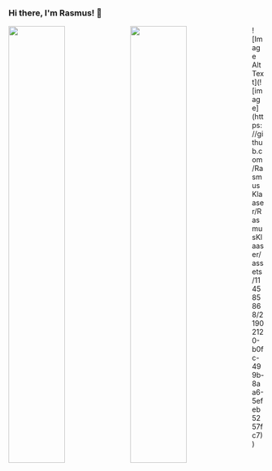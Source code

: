 ### Hi there, I'm Rasmus! 👋

<img align="left" width="47%" src="https://github-readme-stats.vercel.app/api?username=RasmusKlaaser&theme=radical" />
<img align="left" width="47%" src="https://github-readme-stats.vercel.app/api/top-langs/?username=RasmusKlaaser&layout=compact" />
![Image Alt Text](![image](https://github.com/RasmusKlaaser/RasmusKlaaser/assets/114585868/21902120-b0fc-499b-8aa6-5efeb5257fc7)
)
